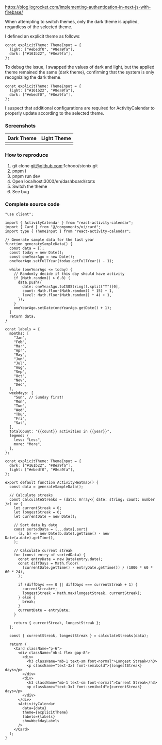 https://blog.logrocket.com/implementing-authentication-in-next-js-with-firebase/

When attempting to switch themes, only the dark theme is applied, regardless of the selected theme.

I defined an explicit theme as follows:

```tsx
const explicitTheme: ThemeInput = {
  light: ["#ebedf0", "#8ea9fa"],
  dark: ["#161b22", "#8ea9fa"],
};
```

To debug the issue, I swapped the values of dark and light, but the applied theme remained the same (dark theme), confirming that the system is only recognizing the dark theme.

```tsx
const explicitTheme: ThemeInput = {
  light: ["#161b22", "#8ea9fa"],
  dark: ["#ebedf0", "#8ea9fa"],
};
```

I suspect that additional configurations are required for ActivityCalendar to properly update according to the selected theme.

### Screenshots

| Dark Theme | Light Theme |
| ---------- | ----------- |
|            |             |

### How to reproduce

1. git clone git@github.com:1chooo/stonix.git
2. pnpm i
3. pnpm run dev
4. Open localhost:3000/en/dashboard/stats
5. Switch the theme
6. See bug

### Complete source code

```tsx
"use client";

import { ActivityCalendar } from "react-activity-calendar";
import { Card } from "@/components/ui/card";
import type { ThemeInput } from "react-activity-calendar";

// Generate sample data for the last year
function generateSampleData() {
  const data = [];
  const today = new Date();
  const oneYearAgo = new Date();
  oneYearAgo.setFullYear(today.getFullYear() - 1);

  while (oneYearAgo <= today) {
    // Randomly decide if this day should have activity
    if (Math.random() > 0.8) {
      data.push({
        date: oneYearAgo.toISOString().split("T")[0],
        count: Math.floor(Math.random() * 15) + 1,
        level: Math.floor(Math.random() * 4) + 1,
      });
    }
    oneYearAgo.setDate(oneYearAgo.getDate() + 1);
  }
  return data;
}

const labels = {
  months: [
    "Jan",
    "Feb",
    "Mar",
    "Apr",
    "May",
    "Jun",
    "Jul",
    "Aug",
    "Sep",
    "Oct",
    "Nov",
    "Dec",
  ],
  weekdays: [
    "Sun", // Sunday first!
    "Mon",
    "Tue",
    "Wed",
    "Thu",
    "Fri",
    "Sat",
  ],
  totalCount: "{{count}} activities in {{year}}",
  legend: {
    less: "Less",
    more: "More",
  },
};

const explicitTheme: ThemeInput = {
  dark: ["#161b22", "#8ea9fa"],
  light: ["#ebedf0", "#8ea9fa"],
};

export default function ActivityHeatmap() {
  const data = generateSampleData();

  // Calculate streaks
  const calculateStreaks = (data: Array<{ date: string; count: number }>) => {
    let currentStreak = 0;
    let longestStreak = 0;
    let currentDate = new Date();

    // Sort data by date
    const sortedData = [...data].sort(
      (a, b) => new Date(b.date).getTime() - new Date(a.date).getTime(),
    );

    // Calculate current streak
    for (const entry of sortedData) {
      const entryDate = new Date(entry.date);
      const diffDays = Math.floor(
        (currentDate.getTime() - entryDate.getTime()) / (1000 * 60 * 60 * 24),
      );

      if (diffDays === 0 || diffDays === currentStreak + 1) {
        currentStreak++;
        longestStreak = Math.max(longestStreak, currentStreak);
      } else {
        break;
      }
      currentDate = entryDate;
    }

    return { currentStreak, longestStreak };
  };

  const { currentStreak, longestStreak } = calculateStreaks(data);

  return (
    <Card className="p-6">
      <div className="mb-4 flex gap-8">
        <div>
          <h3 className="mb-1 text-sm font-normal">Longest Streak</h3>
          <p className="text-3xl font-semibold">{longestStreak} days</p>
        </div>
        <div>
          <h3 className="mb-1 text-sm font-normal">Current Streak</h3>
          <p className="text-3xl font-semibold">{currentStreak} days</p>
        </div>
      </div>
      <ActivityCalendar
        data={data}
        theme={explicitTheme}
        labels={labels}
        showWeekdayLabels
      />
    </Card>
  );
}
```
